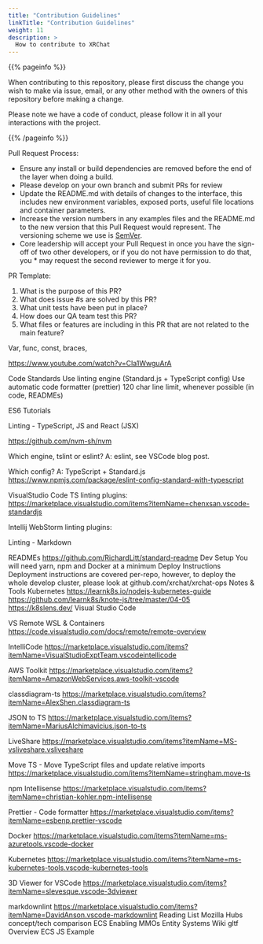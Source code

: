 ```yaml
---
title: "Contribution Guidelines"
linkTitle: "Contribution Guidelines"
weight: 11
description: >
  How to contribute to XRChat
---
```


{{% pageinfo %}}

When contributing to this repository, please first discuss the change you wish to make via issue, email, or any other method with the owners of this repository before making a change.

Please note we have a code of conduct, please follow it in all your interactions with the project.

{{% /pageinfo %}}

Pull Request Process:
* Ensure any install or build dependencies are removed before the end of the layer when doing a build.
* Please develop on your own branch and submit PRs for review
* Update the README.md with details of changes to the interface, this includes new environment variables, exposed ports, useful file locations and container parameters.
* Increase the version numbers in any examples files and the README.md to the new version that this Pull Request would represent. The versioning scheme we use is [SemVer](https://semver.org/).
* Core leadership will accept your Pull Request in once you have the sign-off of two other developers, or if you do not have permission to do that, you * may request the second reviewer to merge it for you.

PR Template:

1. What is the purpose of this PR?
2. What does issue #s are solved by this PR?
3. What unit tests have been put in place?
4. How does our QA team test this PR?
5. What files or features are including in this PR that are not related to the main feature?

Var, func, const, braces, 

https://www.youtube.com/watch?v=Cla1WwguArA

Code Standards
Use linting engine (Standard.js + TypeScript config)
Use automatic code formatter (prettier)
120 char line limit, whenever possible (in code, READMEs)

ES6 Tutorials

Linting - TypeScript, JS and React (JSX)

https://github.com/nvm-sh/nvm

Which engine, tslint or eslint?
A: eslint, see VSCode blog post.

Which config?
A: TypeScript + Standard.js
	https://www.npmjs.com/package/eslint-config-standard-with-typescript 

VisualStudio Code TS linting plugins: 
https://marketplace.visualstudio.com/items?itemName=chenxsan.vscode-standardjs 

Intellij WebStorm linting plugins:

Linting - Markdown

READMEs
https://github.com/RichardLitt/standard-readme
Dev Setup
You will need yarn, npm and Docker at a minimum
Deploy Instructions
Deployment instructions are covered per-repo, however, to deploy the whole develop cluster, please look at github.com/xrchat/xrchat-ops 
Notes & Tools
Kubernetes
https://learnk8s.io/nodejs-kubernetes-guide
https://github.com/learnk8s/knote-js/tree/master/04-05
https://k8slens.dev/
Visual Studio Code

VS Remote WSL & Containers
https://code.visualstudio.com/docs/remote/remote-overview

IntelliCode
https://marketplace.visualstudio.com/items?itemName=VisualStudioExptTeam.vscodeintellicode 

AWS Toolkit
https://marketplace.visualstudio.com/items?itemName=AmazonWebServices.aws-toolkit-vscode

classdiagram-ts
https://marketplace.visualstudio.com/items?itemName=AlexShen.classdiagram-ts 

JSON to TS
https://marketplace.visualstudio.com/items?itemName=MariusAlchimavicius.json-to-ts

LiveShare https://marketplace.visualstudio.com/items?itemName=MS-vsliveshare.vsliveshare

Move TS - Move TypeScript files and update relative imports  https://marketplace.visualstudio.com/items?itemName=stringham.move-ts 

npm Intellisense
https://marketplace.visualstudio.com/items?itemName=christian-kohler.npm-intellisense

Prettier - Code formatter
https://marketplace.visualstudio.com/items?itemName=esbenp.prettier-vscode 

Docker
https://marketplace.visualstudio.com/items?itemName=ms-azuretools.vscode-docker

Kubernetes
https://marketplace.visualstudio.com/items?itemName=ms-kubernetes-tools.vscode-kubernetes-tools 

3D Viewer for VSCode
https://marketplace.visualstudio.com/items?itemName=slevesque.vscode-3dviewer

markdownlint
https://marketplace.visualstudio.com/items?itemName=DavidAnson.vscode-markdownlint
Reading List
Mozilla Hubs concept/tech comparison
ECS Enabling MMOs
Entity Systems Wiki 
gltf Overview
ECS JS Example
